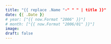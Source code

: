 ```yaml
---
title: "{{ replace .Name "-" " " | title }}"
date: {{ .Date }}
# year: ["{{ now.Format "2006" }}"]
# month: ["{{ now.Format "2006/01" }}"]
image:
draft: false
---
```


